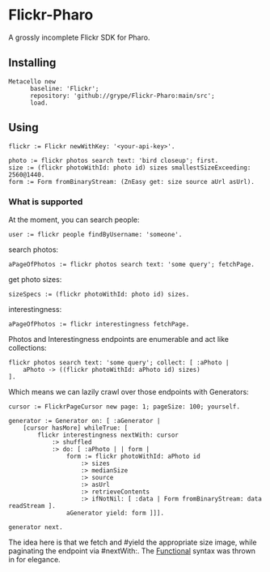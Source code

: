 # Flickr-Pharo
A grossly incomplete Flickr SDK for Pharo.

## Installing

```smalltalk
Metacello new
	  baseline: 'Flickr';
	  repository: 'github://grype/Flickr-Pharo:main/src';
	  load.
```

## Using

```smalltalk
flickr := Flickr newWithKey: '<your-api-key>'.

photo := flickr photos search text: 'bird closeup'; first.
size := (flickr photoWithId: photo id) sizes smallestSizeExceeding: 2560@1440.
form := Form fromBinaryStream: (ZnEasy get: size source aUrl asUrl).
```

### What is supported

At the moment, you can search people:

```smalltalk
user := flickr people findByUsername: 'someone'.
```

search photos:

```smalltalk
aPageOfPhotos := flickr photos search text: 'some query'; fetchPage.
```

get photo sizes:

```smalltalk
sizeSpecs := (flickr photoWithId: photo id) sizes.
```

interestingness:

```smalltalk
aPageOfPhotos := flickr interestingness fetchPage.
```

Photos and Interestingness endpoints are enumerable and act like collections:

```smalltalk
flickr photos search text: 'some query'; collect: [ :aPhoto |
    aPhoto -> ((flickr photoWithId: aPhoto id) sizes)
].
```

Which means we can lazily crawl over those endpoints with Generators:

```smalltalk
cursor := FlickrPageCursor new page: 1; pageSize: 100; yourself.generator := Generator on: [ :aGenerator | 	[cursor hasMore] whileTrue: [  		flickr interestingness nextWith: cursor			:> shuffled			:> do: [ :aPhoto | | form |				form := flickr photoWithId: aPhoto id					:> sizes					:> medianSize					:> source					:> asUrl					:> retrieveContents					:> ifNotNil: [ :data | Form fromBinaryStream: data readStream ].				aGenerator yield: form ]]].
				
generator next.
```

The idea here is that we fetch and #yield the appropriate size image, while paginating the endpoint via #nextWith:. The [Functional](https://github.com/dvmason/Pharo-Functional) syntax was thrown in for elegance.